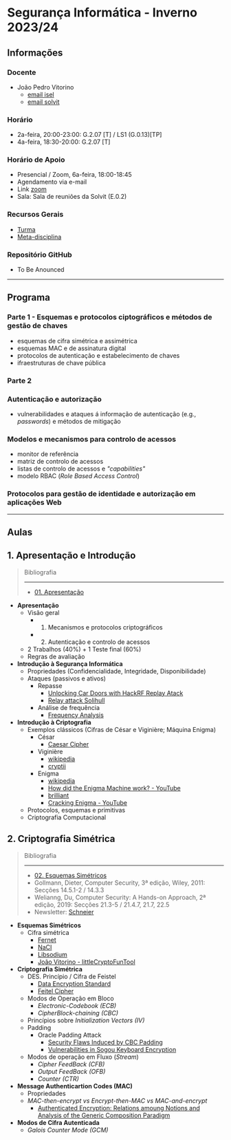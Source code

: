 # Segurança Informática - Inverno 2023/24

## Informações
### Docente
 - João Pedro Vitorino 
    - [email isel](mailto:joao.vitorino@isel.pt)
    - [email solvit](mailto:joaovitorino@solvit.pt)
### Horário
- 2a-feira, 20:00-23:00: G.2.07 [T] / LS1 (G.0.13)[TP]
- 4a-feira, 18:30-20:00: G.2.07 [T]
### Horário de Apoio
- Presencial / Zoom, 6a-feira, 18:00-18:45
- Agendamento via e-mail
- Link [zoom](https://videoconf-colibri.zoom.us/j/92233712551?pwd=em9mbDl6aTJJWTFxRHdPeXFNWVJXZz09)
- Sala: Sala de reuniões da Solvit (E.0.2)
### Recursos Gerais
- [Turma](https://2324moodle.isel.pt/course/view.php?id=7509)
- [Meta-disciplina](https://2324moodle.isel.pt/course/view.php?id=7503)
### Repositório GitHub
- To Be Anounced
-----------------------------
## Programa
### Parte 1 - Esquemas e protocolos ciptográficos e métodos de gestão de chaves
- esquemas de cifra simétrica e assimétrica
- esquemas MAC e de assinatura digital
- protocolos de autenticação e estabelecimento de chaves
- ifraestruturas de chave pública
### Parte 2  
### Autenticação e autorização
- vulnerabilidades e ataques á informação de autenticação (e.g., *passwords*) e métodos de mitigação
### Modelos e mecanismos para controlo de acessos 
- monitor de referência
- matriz de controlo de acessos
- listas de controlo de acessos e *"capabilities"*
- modelo RBAC (*Role Based Access Control*)
### Protocolos para gestão de identidade e autorização em aplicações Web
-----------------------------------------
## Aulas
## 1. Apresentação e Introdução
> Bibliografia <hr>
> - [01. Apresentação](https://2324moodle.isel.pt/mod/resource/view.php?id=143550)

- **Apresentação**
    - Visão geral
        - 1. Mecanismos e protocolos criptográficos
        - 2. Autenticação e controlo de acessos
    - 2 Trabalhos (40%) + 1 Teste final (60%)
    - Regras de avaliação
- **Introdução à Segurança Informática**
    - Propriedades (Confidencialidade, Integridade, Disponibilidade)
    - Ataques (passivos e ativos)
        - Repasse
            - [Unlocking Car Doors with HackRF Replay Atack](https://www.youtube.com/watch?v=CA3XnGyD-SQ&t=144s)
            - [Relay attack Solihull](https://www.youtube.com/watch?v=8pffcngJJq0&t=20s)
        - Análise de frequência
            - [Frequency Analysis](https://www.cryptool.org/en/cto/frequency-analysis)
- **Introdução à Criptografia**
    - Exemplos clássicos (Cifras de César e Viginière; Máquina Enigma)
        - César
            - [Caesar Cipher](https://en.wikipedia.org/wiki/Caesar_cipher)
        - Viginière
            - [wikipedia](https://en.wikipedia.org/wiki/Vigen%C3%A8re_cipher)
            - [cryptii](https://cryptii.com/pipes/vigenere-cipher)
        - Enigma
            - [wikipedia](https://en.wikipedia.org/wiki/Enigma_machine)
            - [How did the Enigma Machine work? - YouTube](https://www.youtube.com/watch?v=ybkkiGtJmkM)
            - [brilliant](https://brilliant.org/wiki/enigma-machine/)
            - [Cracking Enigma - YouTube](https://www.youtube.com/watch?v=RzWB5jL5RX0)
    - Protocolos, esquemas e primitivas
    - Criptografia Computacional

## 2. Criptografia Simétrica
> Bibliografia <hr> 
> - [02. Esquemas Simétricos](https://2324moodle.isel.pt/mod/resource/view.php?id=143552)
> - Gollmann, Dieter, Computer Security, 3ª edição, 
Wiley, 2011: Secções 14.5.1-2 / 14.3.3
> - Welianng, Du, Computer Security: A Hands-on 
Approach, 2ª edição, 2019: Secções 21.3-5 / 21.4.7, 21.7, 22.5
> - Newsletter: [Schneier](https://www.schneier.com/crypto-gram/)

- **Esquemas Simétricos**
    - Cifra simétrica
        - [Fernet](https://cryptography.io/en/latest/fernet/)
        - [NaCI](https://nacl.cr.yp.to/)
        - [Libsodium](https://doc.libsodium.org/)
        - [João Vitorino - littleCryptoFunTool](https://github.com/vitorinojp/littleCryptoFunTool)
- **Criptografia Simétrica**
    - DES. Princípio / Cifra de Feistel
        - [Data Encryption Standard](https://en.wikipedia.org/wiki/Data_Encryption_Standard)
        - [Feitel Cipher](https://en.wikipedia.org/wiki/Feistel_cipher)
    - Modos de Operação em Bloco
        - *Electronic-Codebook (ECB)*
        - *CipherBlock-chaining (CBC)*
    - Princípios sobre *Initialization Vectors (IV)*
    - Padding
        - Oracle Padding Attack
            - [Security Flaws Induced by CBC Padding](https://www.iacr.org/cryptodb/archive/2002/EUROCRYPT/2850/2850.pdf)
            - [Vulnerabilities in Sogou Keyboard Encryption](https://citizenlab.ca/2023/08/vulnerabilities-in-sogou-keyboard-encryption/)
    - Modos de operação em Fluxo (*Stream*)
        - *Cipher FeedBack (CFB)*
        - *Output FeedBack (OFB)*
        - *Counter (CTR)* 
- **Message Authenticartion Codes (MAC)**
    - Propriedades
    - *MAC-then-encrypt vs Encrypt-then-MAC vs MAC-and-encrypt*
        - [Authenticated Encryption: Relations amoung Notions and Analysis of the Generic Composition Paradigm](https://link.springer.com/content/pdf/10.1007/3-540-44448-3_41.pdf)
- **Modos de Cifra Autenticada**
    - *Galois Counter Mode (GCM)*


